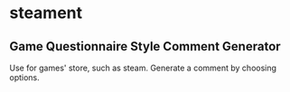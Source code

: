 # steament

## Game Questionnaire Style Comment Generator

Use for games' store, such as steam.
Generate a comment by choosing options.
